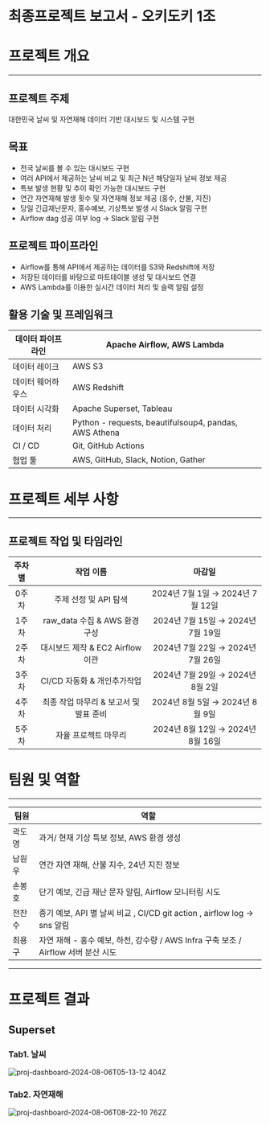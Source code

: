 # 최종프로젝트 보고서 - 오키도키 1조

# 프로젝트 개요

---

## 프로젝트 주제
대한민국 날씨 및 자연재해 데이터 기반 대시보드 및 시스템 구현

## 목표
- 전국 날씨를 볼 수 있는 대시보드 구현
- 여러 API에서 제공하는 날씨 비교 및 최근 N년 해당일자 날씨 정보 제공
- 특보 발생 현황 및 추이 확인 가능한 대시보드 구현
- 연간 자연재해 발생 횟수 및 자연재해 정보 제공 (홍수, 산불, 지진) 
- 당일 긴급재난문자, 홍수예보, 기상특보 발생 시 Slack 알림 구현
- Airflow dag 성공 여부 log → Slack 알림 구현

## 프로젝트 파이프라인

- Airflow를 통해 API에서 제공하는 데이터를 S3와 Redshift에 저장
- 저장된 데이터를 바탕으로 마트테이블 생성 및 대시보드 연결
- AWS Lambda를 이용한 실시간 데이터 처리 및 슬랙 알림 설정


## 활용 기술 및 프레임워크

| 데이터 파이프라인 | Apache Airflow, AWS Lambda |
| --- | --- |
| 데이터 레이크 | AWS S3 |
| 데이터 웨어하우스 | AWS Redshift |
| 데이터 시각화 | Apache Superset, Tableau |
| 데이터 처리 | Python - requests, beautifulsoup4, pandas, AWS Athena |
| CI / CD | Git, GitHub Actions |
| 협업 툴 | AWS, GitHub, Slack, Notion, Gather |

# 프로젝트 세부 사항

---

## 프로젝트 작업 및 타임라인

| 주차별 |           작업 이름             |                                     마감일              |
|:------:|:--------------------------------------------------:|:---------------------------------:|
| 0주차  | 주제 선정 및 API 탐색                                   | 2024년 7월 1일 → 2024년 7월 12일 |
| 1주차  | raw_data 수집 & AWS 환경 구성                           | 2024년 7월 15일 → 2024년 7월 19일 |
| 2주차  | 대시보드 제작 & EC2 Airflow 이관                      | 2024년 7월 22일 → 2024년 7월 26일 |
| 3주차  | CI/CD 자동화 & 개인추가작업                             | 2024년 7월 29일 → 2024년 8월 2일 |
| 4주차  | 최종 작업 마무리 & 보고서 및 발표 준비                             | 2024년 8월 5일 → 2024년 8월 9일 |
| 5주차  | 자율 프로젝트 마무리                             | 2024년 8월 12일 → 2024년 8월 16일 |


# 팀원 및 역할

---

| 팀원 | 역할 |
| --- | --- |
| 곽도영 | 과거/ 현재 기상 특보 정보, AWS 환경 생성 |
| 남원우 | 연간 자연 재해, 산불 지수, 24년 지진 정보 |
| 손봉호 | 단기 예보, 긴급 재난 문자 알림, Airflow 모니터링 시도 |
| 전찬수 | 중기 예보, API 별 날씨 비교 , CI/CD git action , airflow log → sns 알림 |
| 최용구 | 자연 재해 - 홍수 예보, 하천, 강수량 / AWS Infra 구축 보조 / Airflow 서버 분산 시도 |


---

# 프로젝트 결과
## Superset
### Tab1. 날씨
![proj-dashboard-2024-08-06T05-13-12 404Z](https://github.com/user-attachments/assets/3a475e13-8eb5-405a-ab13-dc7fc6bf7e58)
### Tab2. 자연재해
![proj-dashboard-2024-08-06T08-22-10 762Z](https://github.com/user-attachments/assets/f013a6da-6c48-4721-b656-f79d6564e649)

